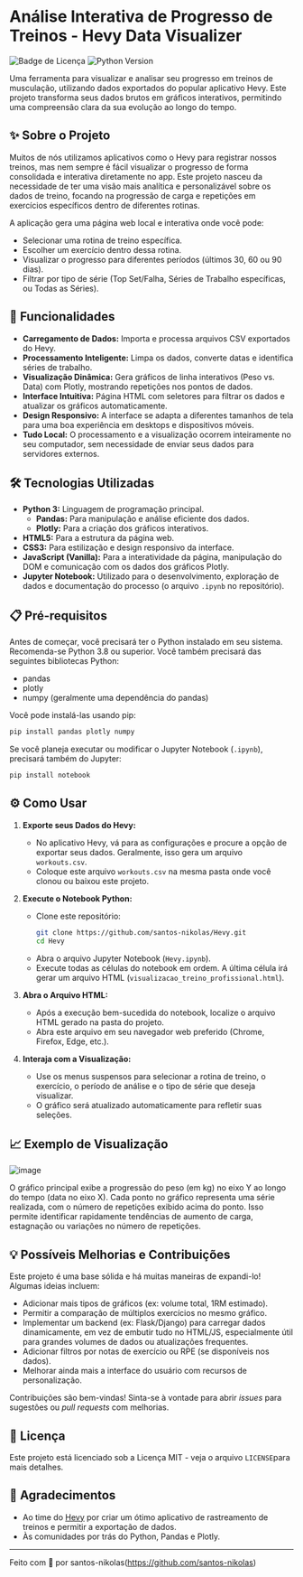 # Análise Interativa de Progresso de Treinos - Hevy Data Visualizer

![Badge de Licença](https://img.shields.io/badge/license-MIT-blue.svg) <!-- Opcional: Escolha uma licença -->
![Python Version](https://img.shields.io/badge/python-3.8+-blue.svg) <!-- Opcional: Versão do Python -->

Uma ferramenta para visualizar e analisar seu progresso em treinos de musculação, utilizando dados exportados do popular aplicativo Hevy. Este projeto transforma seus dados brutos em gráficos interativos, permitindo uma compreensão clara da sua evolução ao longo do tempo.

<!-- Opcional: Adicione um screenshot ou GIF do resultado final aqui -->
<!-- ![Screenshot da Aplicação](link_para_seu_screenshot.png) -->

## ✨ Sobre o Projeto

Muitos de nós utilizamos aplicativos como o Hevy para registrar nossos treinos, mas nem sempre é fácil visualizar o progresso de forma consolidada e interativa diretamente no app. Este projeto nasceu da necessidade de ter uma visão mais analítica e personalizável sobre os dados de treino, focando na progressão de carga e repetições em exercícios específicos dentro de diferentes rotinas.

A aplicação gera uma página web local e interativa onde você pode:
*   Selecionar uma rotina de treino específica.
*   Escolher um exercício dentro dessa rotina.
*   Visualizar o progresso para diferentes períodos (últimos 30, 60 ou 90 dias).
*   Filtrar por tipo de série (Top Set/Falha, Séries de Trabalho específicas, ou Todas as Séries).

## 🚀 Funcionalidades

*   **Carregamento de Dados:** Importa e processa arquivos CSV exportados do Hevy.
*   **Processamento Inteligente:** Limpa os dados, converte datas e identifica séries de trabalho.
*   **Visualização Dinâmica:** Gera gráficos de linha interativos (Peso vs. Data) com Plotly, mostrando repetições nos pontos de dados.
*   **Interface Intuitiva:** Página HTML com seletores para filtrar os dados e atualizar os gráficos automaticamente.
*   **Design Responsivo:** A interface se adapta a diferentes tamanhos de tela para uma boa experiência em desktops e dispositivos móveis.
*   **Tudo Local:** O processamento e a visualização ocorrem inteiramente no seu computador, sem necessidade de enviar seus dados para servidores externos.

## 🛠️ Tecnologias Utilizadas

*   **Python 3:** Linguagem de programação principal.
    *   **Pandas:** Para manipulação e análise eficiente dos dados.
    *   **Plotly:** Para a criação dos gráficos interativos.
*   **HTML5:** Para a estrutura da página web.
*   **CSS3:** Para estilização e design responsivo da interface.
*   **JavaScript (Vanilla):** Para a interatividade da página, manipulação do DOM e comunicação com os dados dos gráficos Plotly.
*   **Jupyter Notebook:** Utilizado para o desenvolvimento, exploração de dados e documentação do processo (o arquivo `.ipynb` no repositório).

## 📋 Pré-requisitos

Antes de começar, você precisará ter o Python instalado em seu sistema. Recomenda-se Python 3.8 ou superior. Você também precisará das seguintes bibliotecas Python:

*   pandas
*   plotly
*   numpy (geralmente uma dependência do pandas)

Você pode instalá-las usando pip:
```bash
pip install pandas plotly numpy
```
Se você planeja executar ou modificar o Jupyter Notebook (`.ipynb`), precisará também do Jupyter:
```bash
pip install notebook
```

## ⚙️ Como Usar

1.  **Exporte seus Dados do Hevy:**
    *   No aplicativo Hevy, vá para as configurações e procure a opção de exportar seus dados. Geralmente, isso gera um arquivo `workouts.csv`.
    *   Coloque este arquivo `workouts.csv` na mesma pasta onde você clonou ou baixou este projeto.

2.  **Execute o Notebook Python:**
    *   Clone este repositório:
        ```bash
        git clone https://github.com/santos-nikolas/Hevy.git
        cd Hevy
        ```
    *   Abra o arquivo Jupyter Notebook (`Hevy.ipynb`).
    *   Execute todas as células do notebook em ordem. A última célula irá gerar um arquivo HTML (`visualizacao_treino_profissional.html`).

3.  **Abra o Arquivo HTML:**
    *   Após a execução bem-sucedida do notebook, localize o arquivo HTML gerado na pasta do projeto.
    *   Abra este arquivo em seu navegador web preferido (Chrome, Firefox, Edge, etc.).

4.  **Interaja com a Visualização:**
    *   Use os menus suspensos para selecionar a rotina de treino, o exercício, o período de análise e o tipo de série que deseja visualizar.
    *   O gráfico será atualizado automaticamente para refletir suas seleções.

## 📈 Exemplo de Visualização

![image](https://github.com/user-attachments/assets/ec8b0e05-8a27-48a0-b96e-36e07df176ff)

O gráfico principal exibe a progressão do peso (em kg) no eixo Y ao longo do tempo (data no eixo X). Cada ponto no gráfico representa uma série realizada, com o número de repetições exibido acima do ponto. Isso permite identificar rapidamente tendências de aumento de carga, estagnação ou variações no número de repetições.

## 💡 Possíveis Melhorias e Contribuições

Este projeto é uma base sólida e há muitas maneiras de expandi-lo! Algumas ideias incluem:
*   Adicionar mais tipos de gráficos (ex: volume total, 1RM estimado).
*   Permitir a comparação de múltiplos exercícios no mesmo gráfico.
*   Implementar um backend (ex: Flask/Django) para carregar dados dinamicamente, em vez de embutir tudo no HTML/JS, especialmente útil para grandes volumes de dados ou atualizações frequentes.
*   Adicionar filtros por notas de exercício ou RPE (se disponíveis nos dados).
*   Melhorar ainda mais a interface do usuário com recursos de personalização.

Contribuições são bem-vindas! Sinta-se à vontade para abrir *issues* para sugestões ou *pull requests* com melhorias.

## 📄 Licença

Este projeto está licenciado sob a Licença MIT - veja o arquivo `LICENSE`para mais detalhes.

## 🙏 Agradecimentos

*   Ao time do [Hevy](https://www.hevy.com/) por criar um ótimo aplicativo de rastreamento de treinos e permitir a exportação de dados.
*   Às comunidades por trás do Python, Pandas e Plotly.

---
Feito com 💪 por santos-nikolas(https://github.com/santos-nikolas)
